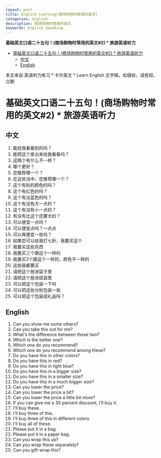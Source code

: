 ```yaml
---
layout: post
title: English Learning(商场购物时常用的英文)
categories: English
description: 商场购物时常用的英文
keywords: English Speaking
---
```


<!-- START doctoc generated TOC please keep comment here to allow auto update -->
<!-- DON'T EDIT THIS SECTION, INSTEAD RE-RUN doctoc TO UPDATE -->
**基础英文口语二十五句！(商场购物时常用的英文#2) * 旅游英语听力**

- [基础英文口语二十五句！(商场购物时常用的英文#2) * 旅游英语听力](#%E5%9F%BA%E7%A1%80%E8%8B%B1%E6%96%87%E5%8F%A3%E8%AF%AD%E4%BA%8C%E5%8D%81%E4%BA%94%E5%8F%A5%E5%95%86%E5%9C%BA%E8%B4%AD%E7%89%A9%E6%97%B6%E5%B8%B8%E7%94%A8%E7%9A%84%E8%8B%B1%E6%96%872--%E6%97%85%E6%B8%B8%E8%8B%B1%E8%AF%AD%E5%90%AC%E5%8A%9B)
  - [中文](#%E4%B8%AD%E6%96%87)
  - [English](#english)

<!-- END doctoc generated TOC please keep comment here to allow auto update -->

本文来自 英语听力练习 * 卡尔英文 * Learn English 文字稿，如侵权，请告知，立删
# 基础英文口语二十五句！(商场购物时常用的英文#2) * 旅游英语听力

## 中文
1. 能给我看看别的吗？
2. 能把这个拿出来给我看看吗？
3. 这两个有什么不一样？
4. 哪个更好？
5. 您推荐哪一个？
6. 在这些当中，您推荐哪一个？
7. 这个有别的颜色的吗？
8. 这个有红色的吗？
9. 这个有淡蓝色的吗？
10. 这个有没有大一点的？
11. 这个有没有小一点的？
12. 有没有比这个还要大的？
13. 可以便宜一点吗？
14. 可以便宜点吗？一点点
15. 可以再便宜一些吗？
16. 如果您可以给我打七折，我要买这个
17. 我要买这些东西
18. 我要买三个跟这个一样的
19. 我要买3个跟这个一样的，颜色不一样的
20. 这些我都要买
21. 请把这个放进袋子里
22. 请把这个放进纸袋里
23. 可以把这个包装一下吗
24. 可以把这些分别包装一些
25. 可以把这个包装成礼品吗？

## English
1. Can you show me some others?
2. Can you take this out for me?
3. What's the difference between these two?
4. Which is the better one?
5. Which one do you recommend?
6. Which one do you recommend among these?
7. Do you have this in other colors?
8. Do you have this in red?
9. Do you have this in light blue?
10. Do you have this in a bigger size?
11. Do you have this in a smaller size?
12. Do you have this in a much bigger size?
13. Can you lower the price?
14. Can you lower the price a bit?
15. Can you lower the price a little bit more?
16. If you can give me a 30 percent discount, I'll buy it.
17. I'll buy these.
18. I'll buy three of this.
19. I'll buy three of this in different colors.
20. I'll buy all of these.
21. Please put it in a bag.
22. Please put it in a paper bag.
23. Can you wrap this up?
24. Can you wrap these separately?
25. Can you gift-wrap this?


